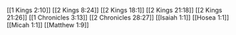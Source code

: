 [[1 Kings 2:10]]
[[2 Kings 8:24]]
[[2 Kings 18:1]]
[[2 Kings 21:18]]
[[2 Kings 21:26]]
[[1 Chronicles 3:13]]
[[2 Chronicles 28:27]]
[[Isaiah 1:1]]
[[Hosea 1:1]]
[[Micah 1:1]]
[[Matthew 1:9]]
